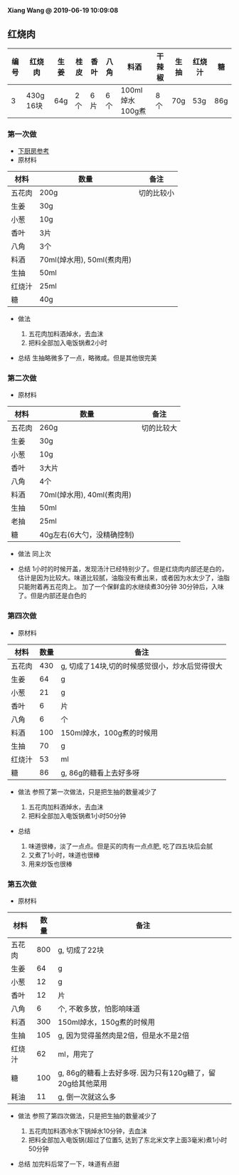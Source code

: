 **Xiang Wang @ 2019-06-19 10:09:08**


## 红烧肉
编号|红烧肉|生姜|桂皮|香叶|八角|料酒|干辣椒|生抽|红烧汁|糖
---|---|---|---|---|---|---|---|---|---|---
3|430g 16块|64g|2个|6片|6个|100ml焯水 100g煮|8个|70g|53g|86g


### 第一次做
* [下厨房参考](https://www.xiachufang.com/recipe/101714088/)
* 原材料

材料|数量|备注
---|---|---
五花肉|200g|切的比较小
生姜|30g
小葱|10g
香叶|3片
八角|3个
料酒|70ml(焯水用), 50ml(煮肉用)
生抽|50ml
红烧汁|25ml
糖|40g

* 做法
    1. 五花肉加料酒焯水，去血沫
    2. 把料全部加入电饭锅煮2小时

* 总结
生抽略微多了一点，略微咸。但是其他很完美

### 第二次做
* 原材料

材料|数量|备注
---|---|---
五花肉|260g|切的比较大
生姜|30g
小葱|10g
香叶|3大片
八角|4个
料酒|70ml(焯水用), 40ml(煮肉用)
生抽|50ml
老抽|25ml
糖|40g左右(6大勺，没精确控制)

* 做法
同上次

* 总结
1小时的时候开盖，发现汤汁已经特别少了。但是红烧肉内部还是白的，估计是因为比较大。味道比较腻，油脂没有煮出来，或者因为水太少了，油脂只能附着再五花肉上。
加了一个保鲜盒的水继续煮30分钟
30分钟后，入味了。但是内部还是白色的


### 第四次做
* 原材料

材料|数量|备注
---|---|---
五花肉|430|g, 切成了14块,切的时候感觉很小，炒水后觉得很大
生姜|64|g
小葱|21|g
香叶|6|片
八角|6|个
料酒|100|150ml焯水，100g煮的时候用
生抽|70|g
红烧汁|53|ml
糖|86|g, 86g的糖看上去好多呀

* 做法
参照了第一次做法，只是把生抽的数量减少了
    1. 五花肉加料酒焯水，去血沫
    2. 把料全部加入电饭锅煮1小时50分钟

* 总结
    1. 味道很棒，淡了一点点。但是买的肉有一点点肥, 吃了四五块后会腻
    2. 又煮了1小时，味道也很棒
    3. 用来炒饭也很棒

### 第五次做
* 原材料

材料|数量|备注
---|---|---
五花肉|800|g, 切成了22块
生姜|64|g
小葱|12|g
香叶|12|片
八角|6|个, 不敢多放，怕影响味道
料酒|300|150ml焯水，150g煮的时候用
生抽|105|g, 因为觉得虽然肉是2倍，但是水不是2倍
红烧汁|62|ml，用完了
糖|100|g, 86g的糖看上去好多呀. 因为只有120g糖了，留20g给其他菜用
耗油|11|g, 倒一次就这么多

* 做法
参照了第四次做法，只是把生抽的数量减少了
    1. 五花肉加料酒冷水下锅焯水10分钟，去血沫
    2. 把料全部加入电饭锅(超过了位置5, 达到了东北米文字上面3毫米)煮1小时50分钟

* 总结
加完料后常了一下，味道有点甜
